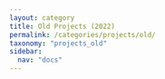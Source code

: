 ```yaml
---
layout: category
title: Old Projects (2022)
permalink: /categories/projects/old/
taxonomy: "projects_old"
sidebar:
  nav: "docs"
---
```

